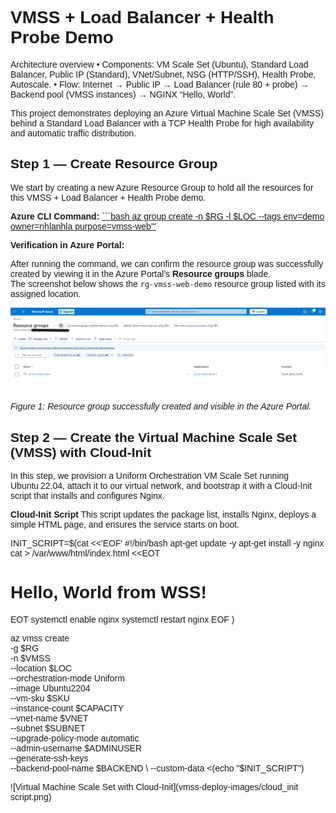 # VMSS + Load Balancer + Health Probe Demo

Architecture overview
• 	Components: VM Scale Set (Ubuntu), Standard Load Balancer, Public IP (Standard), VNet/Subnet, NSG (HTTP/SSH), Health Probe, Autoscale.
• 	Flow: Internet → Public IP → Load Balancer (rule 80 + probe) → Backend pool (VMSS instances) → NGINX “Hello, World”.

This project demonstrates deploying an Azure Virtual Machine Scale Set (VMSS) behind a Standard Load Balancer with a TCP Health Probe for high availability and automatic traffic distribution.

## Step 1 — Create Resource Group

We start by creating a new Azure Resource Group to hold all the resources for this VMSS + Load Balancer + Health Probe demo.

**Azure CLI Command:**
[```bash
az group create -n $RG -l $LOC --tags env=demo owner=nhlanhla purpose=vmss-web'''](vmss-deploy-images/rg_create.png) 

**Verification in Azure Portal:**

After running the command, we can confirm the resource group was successfully created by viewing it in the Azure Portal’s **Resource groups** blade.  
The screenshot below shows the `rg-vmss-web-demo` resource group listed with its assigned location.

![Resource Group in Azure Portal](vmss-deploy-images/rg_vmss.png)

*Figure 1: Resource group successfully created and visible in the Azure Portal.*

## Step 2 — Create the Virtual Machine Scale Set (VMSS) with Cloud‑Init
In this step, we provision a Uniform Orchestration VM Scale Set running Ubuntu 22.04, attach it to our virtual network, and bootstrap it with a Cloud‑Init script that installs and configures Nginx.

**Cloud‑Init Script**
This script updates the package list, installs Nginx, deploys a simple HTML page, and ensures the service starts on boot.

INIT_SCRIPT=$(cat <<'EOF'
#!/bin/bash
apt-get update -y
apt-get install -y nginx
cat > /var/www/html/index.html <<EOT
<!DOCTYPE html><html><head><title>WSS</title></head>
<body style="font-family:sans-serif;">
<h1>Hello, World from WSS!</h1>
</body></html>
EOT
systemctl enable nginx
systemctl restart nginx
EOF
)

az vmss create \
  -g $RG \
  -n $VMSS \
  --location $LOC \
  --orchestration-mode Uniform \
  --image Ubuntu2204 \
  --vm-sku $SKU \
  --instance-count $CAPACITY \
  --vnet-name $VNET \
  --subnet $SUBNET \
  --upgrade-policy-mode automatic \
  --admin-username $ADMINUSER \
  --generate-ssh-keys \
  --backend-pool-name $BACKEND \
  --custom-data <(echo "$INIT_SCRIPT")

  ![Virtual Machine Scale Set with Cloud-Init](vmss-deploy-images/cloud_init script.png)


